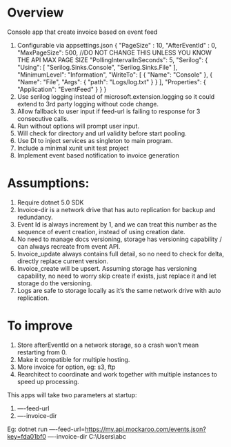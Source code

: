 # Overview
Console app that create invoice based on event feed

1. Configurable via appsettings.json
{
  "PageSize" : 10,
  "AfterEventId" : 0,
  "MaxPageSize": 500, //DO NOT CHANGE THIS UNLESS YOU KNOW THE API MAX PAGE SIZE
  "PollingIntervalInSeconds": 5,
  "Serilog": {
    "Using": [ "Serilog.Sinks.Console", "Serilog.Sinks.File" ],
    "MinimumLevel": "Information",
    "WriteTo": [
      { "Name": "Console" },
      {
        "Name": "File",
        "Args": { "path": "Logs/log.txt" }
      }
    ],
    "Properties": {
      "Application": "EventFeed"
    }
  }
}
2. Use serilog logging instead of microsoft.extension.logging so it could extend to 3rd party logging without code change. 
3. Allow fallback to user input if feed-url is failing to response for 3 consecutive calls.
4. Run without options will prompt user input.
5. Will check for directory and url validity before start pooling.
6. Use DI to inject services as singleton to main program.
7. Include a minimal xunit unit test project
8. Implement event based notification to invoice generation

# Assumptions:
1. Require dotnet 5.0 SDK
2. Invoice-dir is a network drive that has auto replication for backup and redundancy.
3. Event Id is always increment by 1, and we can treat this number as the sequence of event creation, instead of using creation date.
4. No need to manage docs versioning, storage has versioning capability / can always recreate from event API.
5. Invoice_update always contains full detail, so no need to check for delta, directly replace current version.
6. Invoice_create will be upsert. Assuming storage has versioning capability, no need to worry skip create if exists, just replace it and let storage do the versioning.
7. Logs are safe to storage locally as it’s the same network drive with auto replication.

# To improve
1. Store afterEventId on a network storage, so a crash won’t mean restarting from 0.
2. Make it compatible for multiple hosting.
3. More invoice for option, eg: s3, ftp
4. Rearchitect to coordinate and work together with multiple instances to speed up processing.


This apps will take two parameters at startup:
1. —-feed-url
2. —-invoice-dir

Eg: dotnet run —-feed-url=https://my.api.mockaroo.com/events.json?key=fda01bf0 —-invoice-dir C:\Users\abc
